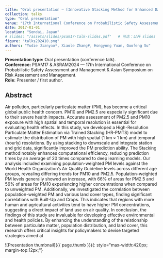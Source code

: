 ```yaml
---
title: "Oral presentation — [Innovative Stacking Method for Enhanced Data Fusion in Pollutant Population Risk Evaluation]"
collection: talks
type: "Oral presentation"
venue: "17th International Conference on Probabilistic Safety Assessment and Management & Asian Symposium on Risk Assessment and Management (PSAM17 & ASRAM2024)"
date: 2017-01-01
location: "Sendai, Japan"
# slides: "/assets/slides/psam17-talk-slides.pdf"   # 可选：公开 slides 链接或留空
figure: "talks202410.png"
authors: "Yudie Jianyao*, Xiaole Zhang#, Hongyong Yuan, Guofeng Su"
---
```


**Presentation type:** Oral presentation (conference talk).  
**Conference:** PSAM17 & ASRAM2024 — 17th International Conference on Probabilistic Safety Assessment and Management & Asian Symposium on Risk Assessment and Management.  
**Role:** Presenter / first author.

## Abstract
Air pollution, particularly particulate matter (PM), has become a critical global public health 
concern. PM10 and PM2.5 are especially significant due to their severe health impacts. Accurate assessment of 
PM2.5 and PM10 exposure with high spatial and temporal resolution is essential for evaluating health effects. 
In this study, we developed a High-Resolution Particulate Matter Estimation via Trained Stacking (HR-PMTS) model to estimate the distribution of PM with high spatial (1 km × 1 km) and temporal (hourly) 
resolutions. By using stacking to downscale and integrate station and grid data, significantly improved the 
PM prediction ability. The Stacking method notably enhances computational efficiency, reducing prediction 
times by an average of 20 times compared to deep learning models. Our analysis included examining 
population-weighted PM levels against the World Health Organization’s Air Quality Guideline levels across 
different age groups, revealing differing trends for PM10 and PM2.5. Population-weighted PM levels generally 
showed an increase, with 66% of areas for PM2.5 and 56% of areas for PM10 experiencing higher 
concentrations when compared to unweighted PM. Additionally, we investigated the correlation between 
population-weighted PM and various land cover types, finding significant correlations with Built-Up and 
Crops. This indicates that regions with more human and agricultural activities tend to have higher PM 
concentrations, suggesting a direct impact of land use on air quality. In conclusion, the findings of this study 
are invaluable for developing effective environmental and health policies. By enhancing the understanding of 
the relationship between particulate matter, population distribution, and land cover, this research offers 
critical insights for policymakers to devise targeted strategies aimed at


<!-- If you want to show the thumbnail/poster inline when the page renders -->
![Presentation thumbnail]({{ page.thumb }}){: style="max-width:420px; margin-top:12px;"}
